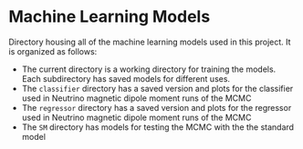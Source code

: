 # Machine Learning Models
Directory housing all of the machine learning models used in this project. It is organized as follows:

* The current directory is a working directory for training the models. Each subdirectory has saved models for different uses.
* The `classifier` directory has a saved version and plots for the classifier used in Neutrino magnetic dipole moment runs of the MCMC
* The `regressor` directory has a saved version and plots for the regressor used in Neutrino magnetic dipole moment runs of the MCMC
* The `SM` directory has models for testing the MCMC with the the standard model

